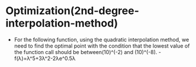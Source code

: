 # Optimization(2nd-degree-interpolation-method)
- For the following function, using the quadratic interpolation method, we need to find the optimal point with the condition that the lowest value of the function call should be between(10)^(-2) and (10)^(-8).
                                                                                          -    f(λ)=λ^5+3λ^2-2λe^0.5λ
